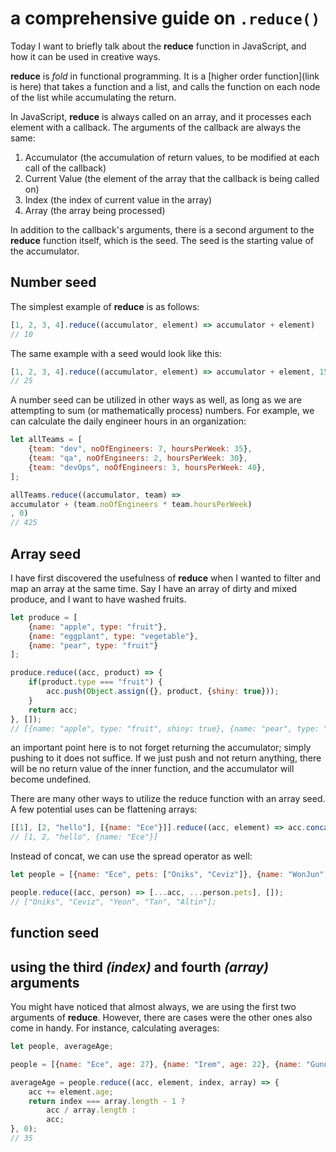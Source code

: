 # a comprehensive guide on ```.reduce()```

Today I want to briefly talk about the **reduce** function in JavaScript, and how it can be used in creative ways. 

**reduce** is *fold* in functional programming. It is a [higher order function](link is here) that takes a function and a list, and calls the function on each node of the list while accumulating the return. 

In JavaScript, **reduce** is always called on an array, and it processes each element with a callback. The arguments of the callback are always the same:

1. Accumulator (the accumulation of return values, to be modified at each call of the callback)
2. Current Value (the element of the array that the callback is being called on)
3. Index (the index of current value in the array)
4. Array (the array being processed)

In addition to the callback's arguments, there is a second argument to the **reduce** function itself, which is the seed. The seed is the starting value of the accumulator. 

## Number seed

The simplest example of **reduce** is as follows:

```javascript
[1, 2, 3, 4].reduce((accumulator, element) => accumulator + element)
// 10
```

The same example with a seed would look like this: 

```javascript
[1, 2, 3, 4].reduce((accumulator, element) => accumulator + element, 15)
// 25
```

A number seed can be utilized in other ways as well, as long as we are attempting to sum (or mathematically process) numbers. For example, we can calculate the daily engineer hours in an organization:

```javascript
let allTeams = [
	{team: "dev", noOfEngineers: 7, hoursPerWeek: 35},
	{team: "qa", noOfEngineers: 2, hoursPerWeek: 30},
	{team: "devOps", noOfEngineers: 3, hoursPerWeek: 40},
];

allTeams.reduce((accumulator, team) => 
accumulator + (team.noOfEngineers * team.hoursPerWeek)
, 0)
// 425

```


## Array seed

I have first discovered the usefulness of **reduce** when I wanted to filter and map an array at the same time. Say I have an array of dirty and mixed produce, and I want to have washed fruits. 

```javascript
let produce = [
	{name: "apple", type: "fruit"}, 
	{name: "eggplant", type: "vegetable"}, 
	{name: "pear", type: "fruit"}
];

produce.reduce((acc, product) => {
	if(product.type === "fruit") {
		acc.push(Object.assign({}, product, {shiny: true}));
	}
	return acc;
}, []);
// [{name: "apple", type: "fruit", shiny: true}, {name: "pear", type: "fruit", shiny: true}]
```

an important point here is to not forget returning the accumulator; simply pushing to it does not suffice. If we just push and not return anything, there will be no return value of the inner function, and the accumulator will become undefined. 

There are many other ways to utilize the reduce function with an array seed. A few potential uses can be flattening arrays:

```javascript
[[1], [2, "hello"], [{name: "Ece"}]].reduce((acc, element) => acc.concat(element), []);
// [1, 2, "hello", {name: "Ece"}]
```

Instead of concat, we can use the spread operator as well: 

```javascript
let people = [{name: "Ece", pets: ["Oniks", "Ceviz"]}, {name: "WonJun", pets: ["Yeon", "Tan", "Altin"]}];

people.reduce((acc, person) => [...acc, ...person.pets], []);
// ["Oniks", "Ceviz", "Yeon", "Tan", "Altin"];
```

## function seed





## using the third *(index)* and fourth *(array)* arguments

You might have noticed that almost always, we are using the first two arguments of **reduce**. However, there are cases were the other ones also come in handy. For instance, calculating averages:

```javascript
let people, averageAge;

people = [{name: "Ece", age: 27}, {name: "Irem", age: 22}, {name: "Gunnur", age: 56}];

averageAge = people.reduce((acc, element, index, array) => {
	acc += element.age;
	return index === array.length - 1 ? 
		acc / array.length :
		acc;
}, 0);
// 35
```
